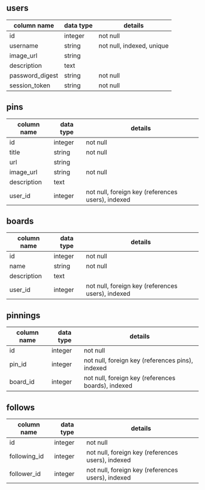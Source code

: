 ## users

column name |	data type | details
----------- | --------- | -------
id | integer | not null | primary key
username | string | not null, indexed, unique
image_url |	string |
description | text |
password_digest | string | not null
session_token | string |	not null

## pins

column name |	data type | details
----------- | --------- | -------
id | integer | not null | primary key
title | string | not null
url | string |
image_url |	string |	not null
description | text |
user_id | integer | not null, foreign key (references users), indexed

## boards

column name |	data type | details
----------- | --------- | -------
id | integer | not null | primary key
name | string |	not null
description	| text |
user_id |	integer |	not null, foreign key (references users), indexed

## pinnings

column name |	data type | details
----------- | --------- | -------
id | integer | not null | primary key
pin_id | integer | not null, foreign key (references pins), indexed
board_id |	integer |	not null, foreign key (references boards), indexed

## follows

column name |	data type | details
----------- | --------- | -------
id | integer | not null | primary key
following_id | integer | not null, foreign key (references users), indexed
follower_id |	integer |	not null, foreign key (references users), indexed
